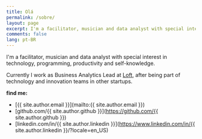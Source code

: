 ```yaml
---
title: Olá
permalink: /sobre/
layout: page
excerpt: I'm a facilitator, musician and data analyst with special interest in technology, programming, productivity and self-knowledge.
comments: false
lang: pt-BR
---
```


I'm a facilitator, musician and data analyst with special interest in technology, programming, productivity and self-knowledge.

Currently I work as Business Analytics Lead at [Loft](https://www.loft.com.br), after being part of technology and innovation teams in other startups.

**find me:**

- [{{ site.author.email }}](mailto:{{ site.author.email }})
- [github.com/{{ site.author.github }}](https://github.com/{{ site.author.github }})
- [linkedin.com/in/{{ site.author.linkedin }}](https://www.linkedin.com/in/{{ site.author.linkedin }}/?locale=en_US)
